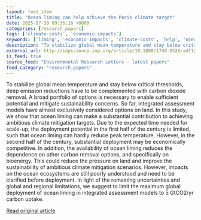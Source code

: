 ```yaml
---
layout: feed_item
title: "Ocean liming can help achieve the Paris climate target"
date: 2025-07-30 09:36:16 +0000
categories: [research_papers]
tags: ['climate-costs', 'economic-impacts']
keywords: ['liming', 'economic-impacts', 'climate-costs', 'help', 'ocean']
description: "To stabilize global mean temperature and stay below critical thresholds, deep emission reductions have to be complemented with carbon dioxide removal"
external_url: http://iopscience.iop.org/article/10.1088/1748-9326/adf12c
is_feed: true
source_feed: "Environmental Research Letters - latest papers"
feed_category: "research_papers"
---
```


To stabilize global mean temperature and stay below critical thresholds, deep emission reductions have to be complemented with carbon dioxide removal. A broad portfolio of options is necessary to enable sufficient potential and mitigate sustainability concerns. So far, integrated assessment models have almost exclusively considered options on land. In this study, we show that ocean liming can make a substantial contribution to achieving ambitious climate mitigation targets. Due to the expected time needed for scale-up, the deployment potential in the first half of the century is limited, such that ocean liming can hardly reduce peak temperature. However, in the second half of the century, substantial deployment may be economically competitive. In addition, the availability of ocean liming reduces the dependence on other carbon removal options, and specifically on bioenergy. This could reduce the pressure on land and improve the sustainability of ambitious climate mitigation scenarios. However, impacts on the ocean ecosystems are still poorly understood and need to be clarified before deployment. In light of the remaining uncertainties and global and regional limitations, we suggest to limit the maximum global deployment of ocean liming in integrated assessment models to 5 GtCO2/yr carbon uptake.

[Read original article](http://iopscience.iop.org/article/10.1088/1748-9326/adf12c)
